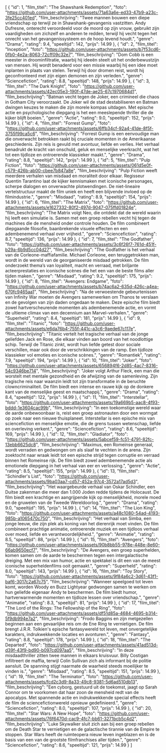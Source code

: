 [
  {
    "id": 1,
    "film_titel": "The Shawshank Redemption",
    "foto": "https://github.com/user-attachments/assets/71a63a6e-ed33-47b9-a23c-3fe25cc401ed",
    "film_beschrijving": "Twee mannen bouwen een diepe vriendschap op terwijl ze in Shawshank-gevangenis vastzitten. Andy Dufresne, onterecht veroordeeld voor de moord op zijn vrouw, gebruikt zijn vaardigheden om zichzelf en anderen te redden, terwijl hij vecht tegen het onrecht van het gevangenissysteem en de hoop levend houdt.",
    "genre": "Drama",
    "rating": 9.4,
    "speeltijd": 142,
    "prijs": 14.99
  },
  {
    "id": 2,
    "film_titel": "Inception",
    "foto": "https://github.com/user-attachments/assets/b7f53cd6-0fb0-4e2a-8063-72cff09c32e7",
    "film_beschrijving": "Dom Cobb is een meester in droominfiltratie, waarbij hij ideeën steelt uit het onderbewustzijn van mensen. Hij wordt benaderd voor een missie waarbij hij een idee moet inplanten in plaats van stelen. Terwijl hij door dromen reist, wordt hij geconfronteerd met zijn eigen demonen en zijn verleden.",
    "genre": "Sciencefiction",
    "rating": 8.8,
    "speeltijd": 148,
    "prijs": 14.99
  },
  {
    "id": 3,
    "film_titel": "The Dark Knight",
    "foto": "https://github.com/user-attachments/assets/42ec05e3-190f-47de-ae25-67c1970684d1",
    "film_beschrijving": "Batman vecht tegen de Joker, een crimineel die chaos in Gotham City veroorzaakt. De Joker wil de stad destabiliseren en Batman dwingen keuzes te maken die zijn morele kompas uitdagen. Met epische actie en psychologische diepgang is het een meeslepende thriller die de kijker blijft boeien.",
    "genre": "Actie",
    "rating": 9.0,
    "speeltijd": 152,
    "prijs": 14.99
  },
  {
    "id": 4,
    "film_titel": "Forrest Gump",
    "foto": "https://github.com/user-attachments/assets/6ffb34cf-92a4-41de-8f5f-3755f99ca5c6",
    "film_beschrijving": "Forrest Gump is een eenvoudige man die onverwacht betrokken raakt bij cruciale momenten in de Amerikaanse geschiedenis. Zijn reis is gevuld met avontuur, liefde en verlies. Het verhaal benadrukt de kracht van onschuld, geluk en menselijke veerkracht, wat het tot een tijdloze en ontroerende klassieker maakt.",
    "genre": "Drama",
    "rating": 8.8,
    "speeltijd": 142,
    "prijs": 14.99
  },
  {
    "id": 5,
    "film_titel": "Pulp Fiction",
    "foto": "https://github.com/user-attachments/assets/061d5e0f-c579-426b-ab00-cbee7b847a8e",
    "film_beschrijving": "Pulp Fiction weeft meerdere verhalen van misdaad en moraliteit door elkaar. Regisseur Quentin Tarantino laat de kijker kennismaken met iconische personages, scherpe dialogen en onverwachte plotwendingen. De niet-lineaire vertelstructuur maakt de film uniek en heeft een blijvende invloed op de filmindustrie.",
    "genre": "Misdaad",
    "rating": 8.9,
    "speeltijd": 154,
    "prijs": 14.99
  },
  {
    "id": 6,
    "film_titel": "The Matrix",
    "foto": "https://github.com/user-attachments/assets/e1627332-80f2-497d-9047-075ffd01824e",
    "film_beschrijving": "The Matrix volgt Neo, die ontdekt dat de wereld waarin hij leeft een simulatie is. Samen met een groep rebellen vecht hij tegen de machines die de mensheid onder controle houden. De film combineert diepgaande filosofie, baanbrekende visuele effecten en een adembenemend verhaal over vrijheid.",
    "genre": "Sciencefiction",
    "rating": 8.7,
    "speeltijd": 136,
    "prijs": 14.99
  },
  {
    "id": 7,
    "film_titel": "The Godfather",
    "foto": "https://github.com/user-attachments/assets/3c6f26f7-761d-451f-b29a-6b9d5cc04d27",
    "film_beschrijving": "The Godfather is het verhaal van de Corleone-maffiafamilie. Michael Corleone, een teruggetrokken man, wordt in de wereld van de georganiseerde misdaad getrokken. De film onderzoekt thema’s van loyaliteit, macht en verraad, met briljante acteerprestaties en iconische scènes die het een van de beste films aller tijden maken.",
    "genre": "Misdaad",
    "rating": 9.2,
    "speeltijd": 175,
    "prijs": 14.99
  },
  {
    "id": 8,
    "film_titel": "Avengers: Endgame",
    "foto": "https://github.com/user-attachments/assets/b74ac6a2-635d-426c-a4ea-670fc9465aa1",
    "film_beschrijving": "Na de verwoestende gebeurtenissen van Infinity War moeten de Avengers samenwerken om Thanos te verslaan en de gevolgen van zijn daden ongedaan te maken. Deze epische film biedt zowel hartverscheurende momenten als adembenemende actie, en vormt de ultieme climax van een decennium aan Marvel-verhalen.",
    "genre": "Superheld",
    "rating": 8.4,
    "speeltijd": 181,
    "prijs": 14.99
  },
  {
    "id": 9,
    "film_titel": "Titanic",
    "foto": "https://github.com/user-attachments/assets/e6da76b4-755f-441c-a3c6-9aede67c117e",
    "film_beschrijving": "Titanic vertelt het tragische verhaal van de jonge geliefden Jack en Rose, die elkaar vinden aan boord van het noodlottige schip. Terwijl de Titanic zinkt, wordt hun liefde getest door sociale verschillen, maar ook door de verschrikkingen van de ramp. Een tijdloze klassieker vol emoties en iconische scènes.",
    "genre": "Romantiek",
    "rating": 7.9,
    "speeltijd": 194,
    "prijs": 14.99
  },
  {
    "id": 10,
    "film_titel": "Joker",
    "foto": "https://github.com/user-attachments/assets/656894f6-2d85-4ac7-8316-54c9346be714",
    "film_beschrijving": "Joker volgt Arthur Fleck, een man die worstelt met mentale gezondheid en de afwijzing van de samenleving. Zijn tragische reis naar waanzin leidt tot zijn transformatie in de beruchte clowncriminaliteit. De film biedt een intense en rauwe kijk op de donkere kant van de menselijke geest en maatschappij.",
    "genre": "Drama",
    "rating": 8.4,
    "speeltijd": 122,
    "prijs": 14.99
  },
  {
    "id": 11,
    "film_titel": "Interstellar",
    "foto": "https://github.com/user-attachments/assets/19a669b5-aac8-4f93-bddd-1e3604cac99b",
    "film_beschrijving": "In een toekomstige wereld waar de aarde onbewoonbaar is, reist een groep astronauten door een wormgat op zoek naar een nieuwe thuisplaneet. Interstellar is een epische mix van sciencefiction en menselijke emotie, die de grens tussen wetenschap, liefde en overleving verkent.",
    "genre": "Sciencefiction",
    "rating": 8.6,
    "speeltijd": 169,
    "prijs": 14.99
  },
  {
    "id": 12,
    "film_titel": "Gladiator",
    "foto": "https://github.com/user-attachments/assets/5abcef59-fc51-4791-82fc-13ebb6625dc8",
    "film_beschrijving": "Maximus, een Romeinse generaal, wordt verraden en gedwongen om als slaaf te vechten in de arena. Zijn zoektocht naar wraak leidt tot een epische strijd tegen corruptie en verraad binnen het Romeinse rijk. De film biedt zowel adembenemende actie als emotionele diepgang in het verhaal van eer en verlossing.",
    "genre": "Actie",
    "rating": 8.5,
    "speeltijd": 155,
    "prijs": 14.99
  },
  {
    "id": 13,
    "film_titel": "Schindler's List",
    "foto": "https://github.com/user-attachments/assets/9ba03aa7-cd57-452a-97c4-3572a17ad5d3",
    "film_beschrijving": "Het waargebeurde verhaal van Oskar Schindler, een Duitse zakenman die meer dan 1.000 Joden redde tijdens de Holocaust. De film biedt een krachtige en aangrijpende kijk op menselijkheid, morele moed en de gruwelen van de Tweede Wereldoorlog.",
    "genre": "Drama",
    "rating": 9.0,
    "speeltijd": 195,
    "prijs": 14.99
  },
  {
    "id": 14,
    "film_titel": "The Lion King",
    "foto": "https://github.com/user-attachments/assets/a48c1080-54ad-4193-985b-a1065470c750",
    "film_beschrijving": "Het verhaal van Simba, een jonge leeuw, die zijn plek als koning van het dierenrijk moet vinden. De film combineert prachtige animatie, ontroerende muziek en een tijdloos verhaal over moed, liefde en verantwoordelijkheid.",
    "genre": "Animatie",
    "rating": 8.5,
    "speeltijd": 88,
    "prijs": 14.99
  },
  {
    "id": 15,
    "film_titel": "Avengers",
    "foto": "https://github.com/user-attachments/assets/90b8bb55-978e-448e-8e60-66ab9650ecf7",
    "film_beschrijving": "De Avengers, een groep superhelden, komen samen om de aarde te beschermen tegen een intergalactische dreiging. Met een mix van humor, actie en spektakel is dit een van de meest iconische superheldenfilms ooit gemaakt.",
    "genre": "Superheld",
    "rating": 8.0,
    "speeltijd": 143,
    "prijs": 14.99
  },
  {
    "id": 16,
    "film_titel": "Toy Story",
    "foto": "https://github.com/user-attachments/assets/9f84a6c2-3d61-43f1-baf6-3017c2a67c75",
    "film_beschrijving": "Wanneer speelgoed tot leven komt, worden Woody en Buzz Lightyear gedwongen samen te werken om hun geliefde eigenaar Andy te beschermen. De film biedt humor, hartverwarmende momenten en tijdloze lessen over vriendschap.",
    "genre": "Animatie",
    "rating": 8.3,
    "speeltijd": 81,
    "prijs": 14.99
  },
  {
    "id": 17,
    "film_titel": "The Lord of the Rings: The Fellowship of the Ring",
    "foto": "https://github.com/user-attachments/assets/df51d85a-4684-4695-b314-5f9db994e7a2",
    "film_beschrijving": "Frodo Baggins en zijn metgezellen beginnen aan een gevaarlijke reis om de Ene Ring te vernietigen. De film brengt J.R.R. Tolkien's epische fantasywereld tot leven, met onvergetelijke karakters, indrukwekkende locaties en avonturen.",
    "genre": "Fantasy",
    "rating": 8.8,
    "speeltijd": 178,
    "prijs": 14.99
  },
  {
    "id": 18,
    "film_titel": "The Departed",
    "foto": "https://github.com/user-attachments/assets/41ad513d-d39f-43f9-bd90-b097cd097aa5",
    "film_beschrijving": "In deze misdaadthriller zitten twee mannen in elkaars kruisvuur. Billy Costigan infiltreert de maffia, terwijl Colin Sullivan zich als informant bij de politie aansluit. De spanning stijgt naarmate de waarheid steeds moeilijker te vinden is.",
    "genre": "Misdaad",
    "rating": 8.5,
    "speeltijd": 151,
    "prijs": 14.99
  },
  {
    "id": 19,
    "film_titel": "The Terminator",
    "foto": "https://github.com/user-attachments/assets/fcd2c3d9-8a33-49c8-9381-5d6ad510db13",
    "film_beschrijving": "Een cyborg, gestuurd uit de toekomst, jaagt op Sarah Connor om te voorkomen dat haar zoon de mensheid redt van de apocalyps. Met spannende actie en indrukwekkende special effects heeft de film de sciencefictionwereld opnieuw gedefinieerd.",
    "genre": "Sciencefiction",
    "rating": 8.0,
    "speeltijd": 107,
    "prijs": 14.99
  },
  {
    "id": 20,
    "film_titel": "Star Wars: A New Hope",
    "foto": "https://github.com/user-attachments/assets/76f6470d-cac9-4fc7-bb61-3271bcb5c4d2",
    "film_beschrijving": "Luke Skywalker sluit zich aan bij een groep rebellen om de Death Star te vernietigen en de galactische tirannie van de Empire te stoppen. Star Wars heeft de ruimteopera nieuw leven ingeblazen en is de basis van een van de grootste filmfranchises aller tijden.",
    "genre": "Sciencefiction",
    "rating": 8.6,
    "speeltijd": 121,
    "prijs": 14.99
  }
]




